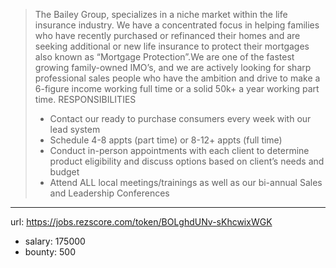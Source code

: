 >
>The Bailey Group, specializes in a niche market within the life insurance industry. We have a concentrated focus in helping families who have recently purchased or refinanced their homes and are seeking additional or new life insurance to protect their mortgages also known as “Mortgage Protection”.We are one of the fastest growing family-owned IMO’s, and we are actively looking for sharp professional sales people who have the ambition and drive to make a 6-figure income working full time or a solid 50k+ a year working part time.
>RESPONSIBILITIES
> * Contact our ready to purchase consumers every week with our lead system
> * Schedule 4-8 appts (part time) or 8-12+ appts (full time)
> * Conduct in-person appointments with each client to determine product eligibility and discuss options based on client’s needs and budget
> * Attend ALL local meetings/trainings as well as our bi-annual Sales and Leadership Conferences
------
url: https://jobs.rezscore.com/token/BOLghdUNv-sKhcwixWGK
- salary: 175000
- bounty: 500
